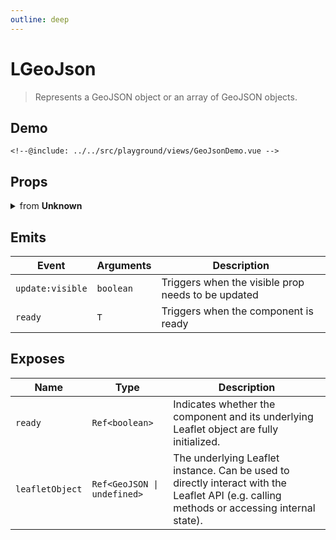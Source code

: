 ```yaml
---
outline: deep
---
```


# LGeoJson

> Represents a GeoJSON object or an array of GeoJSON objects.

## Demo

<script>
import "leaflet/dist/leaflet.css";
</script>

<div class="demo">
    <GeoJsonDemo />
</div>

```vue{5-8,11-14,25}
<!--@include: ../../src/playground/views/GeoJsonDemo.vue -->
```

## Props

<details>
<summary>from <strong>Unknown</strong></summary>

| Prop name | Description | Type | Reactive | Default | Required |
| --- | --- | --- | --- | --- | --- |
| visible | - | `boolean` | `true` | `-` | `false` |
| layerType | - | `LayerType` | `true` | `-` | `false` |
| name | - | `string` | `true` | `-` | `false` |
| attribution | String to be shown in the attribution control, e.g. "© OpenStreetMap contributors". It describes the layer data and is often a legal obligation towards copyright holders and tile providers. | `string` | `true` | `-` | `false` |
| pane | By default, the layer will be added to the map's [overlay pane](https://leafletjs.com/reference-2.0.0.html#map-overlaypane). Overriding this option will cause the layer to be placed on another pane by default. Not effective if the renderer option is set (the renderer option will override the pane option). | `string` | `initOnly` | `-` | `false` |
| options | Leaflet options to pass to the component constructor. | `T` | `initOnly` | `-` | `false` |
| geojson | An object in GeoJSON format to display on the map (you can alternatively add it later with addData method). | `GeoJsonObject` | `true` | `-` | `false` |
| optionsStyle | A Function defining the styling for GeoJSON lines and polygons. See more in [original Leaflet documentation](https://leafletjs.com/reference-2.0.0.html#geojson-style) | `StyleFunction` | `true` | `-` | `false` |

</details>

## Emits

| Event | Arguments | Description |
| --- | --- | --- |
| `update:visible` | `boolean` | Triggers when the visible prop needs to be updated |
| `ready` | `T` | Triggers when the component is ready |

## Exposes

| Name | Type | Description |
| --- | --- | --- |
| `ready` | `Ref<boolean>` | Indicates whether the component and its underlying Leaflet object are fully initialized. |
| `leafletObject` | `Ref<GeoJSON \| undefined>` | The underlying Leaflet instance. Can be used to directly interact with the Leaflet API (e.g. calling methods or accessing internal state). |

